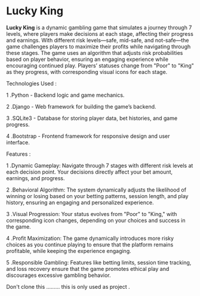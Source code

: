 # Lucky King

**Lucky King** is a dynamic gambling game that simulates a journey through 7 levels, where players make decisions at each stage, affecting their progress and earnings. With different risk levels—safe, mid-safe, and not-safe—the game challenges players to maximize their profits while navigating through these stages. The game uses an algorithm that adjusts risk probabilities based on player behavior, ensuring an engaging experience while encouraging continued play. Players’ statuses change from "Poor" to "King" as they progress, with corresponding visual icons for each stage.

Technologies Used :

1 .Python - Backend logic and game mechanics.

2 .Django - Web framework for building the game’s backend.

3 .SQLite3 - Database for storing player data, bet histories, and game progress.

4 .Bootstrap - Frontend framework for responsive design and user interface.




Features :

1 .Dynamic Gameplay: Navigate through 7 stages with different risk levels at each decision point. Your decisions directly affect your bet amount, earnings, and progress.

2 .Behavioral Algorithm: The system dynamically adjusts the likelihood of winning or losing based on your betting patterns, session length, and play history, ensuring an engaging and personalized experience.

3 .Visual Progression: Your status evolves from "Poor" to "King," with corresponding icon changes, depending on your choices and success in the game.

4 .Profit Maximization: The game dynamically introduces more risky choices as you continue playing to ensure that the platform remains profitable, while keeping the experience engaging.

5 .Responsible Gambling: Features like betting limits, session time tracking, and loss recovery ensure that the game promotes ethical play and discourages excessive gambling behavior.




Don't clone this .........
this is only used as project . 
